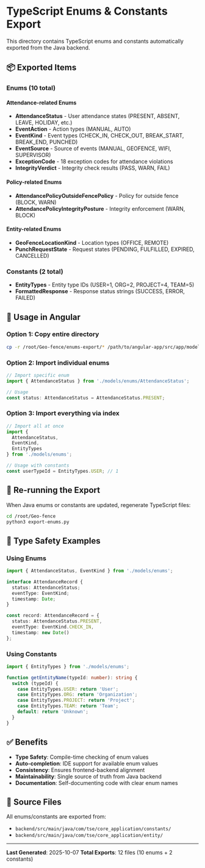 # TypeScript Enums & Constants Export

This directory contains TypeScript enums and constants automatically exported from the Java backend.

## 📦 Exported Items

### Enums (10 total)

#### Attendance-related Enums
- **AttendanceStatus** - User attendance states (PRESENT, ABSENT, LEAVE, HOLIDAY, etc.)
- **EventAction** - Action types (MANUAL, AUTO)
- **EventKind** - Event types (CHECK_IN, CHECK_OUT, BREAK_START, BREAK_END, PUNCHED)
- **EventSource** - Source of events (MANUAL, GEOFENCE, WIFI, SUPERVISOR)
- **ExceptionCode** - 18 exception codes for attendance violations
- **IntegrityVerdict** - Integrity check results (PASS, WARN, FAIL)

#### Policy-related Enums
- **AttendancePolicyOutsideFencePolicy** - Policy for outside fence (BLOCK, WARN)
- **AttendancePolicyIntegrityPosture** - Integrity enforcement (WARN, BLOCK)

#### Entity-related Enums
- **GeoFenceLocationKind** - Location types (OFFICE, REMOTE)
- **PunchRequestState** - Request states (PENDING, FULFILLED, EXPIRED, CANCELLED)

### Constants (2 total)

- **EntityTypes** - Entity type IDs (USER=1, ORG=2, PROJECT=4, TEAM=5)
- **FormattedResponse** - Response status strings (SUCCESS, ERROR, FAILED)

## 🚀 Usage in Angular

### Option 1: Copy entire directory
```bash
cp -r /root/Geo-fence/enums-export/* /path/to/angular-app/src/app/models/enums/
```

### Option 2: Import individual enums
```typescript
// Import specific enum
import { AttendanceStatus } from './models/enums/AttendanceStatus';

// Usage
const status: AttendanceStatus = AttendanceStatus.PRESENT;
```

### Option 3: Import everything via index
```typescript
// Import all at once
import {
  AttendanceStatus,
  EventKind,
  EntityTypes
} from './models/enums';

// Usage with constants
const userTypeId = EntityTypes.USER; // 1
```

## 🔄 Re-running the Export

When Java enums or constants are updated, regenerate TypeScript files:

```bash
cd /root/Geo-fence
python3 export-enums.py
```

## 📝 Type Safety Examples

### Using Enums
```typescript
import { AttendanceStatus, EventKind } from './models/enums';

interface AttendanceRecord {
  status: AttendanceStatus;
  eventType: EventKind;
  timestamp: Date;
}

const record: AttendanceRecord = {
  status: AttendanceStatus.PRESENT,
  eventType: EventKind.CHECK_IN,
  timestamp: new Date()
};
```

### Using Constants
```typescript
import { EntityTypes } from './models/enums';

function getEntityName(typeId: number): string {
  switch (typeId) {
    case EntityTypes.USER: return 'User';
    case EntityTypes.ORG: return 'Organization';
    case EntityTypes.PROJECT: return 'Project';
    case EntityTypes.TEAM: return 'Team';
    default: return 'Unknown';
  }
}
```

## ✅ Benefits

- **Type Safety**: Compile-time checking of enum values
- **Auto-completion**: IDE support for available enum values
- **Consistency**: Ensures frontend-backend alignment
- **Maintainability**: Single source of truth from Java backend
- **Documentation**: Self-documenting code with clear enum names

## 📂 Source Files

All enums/constants are exported from:
- `backend/src/main/java/com/tse/core_application/constants/`
- `backend/src/main/java/com/tse/core_application/entity/`

---

**Last Generated**: 2025-10-07
**Total Exports**: 12 files (10 enums + 2 constants)

